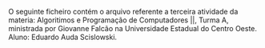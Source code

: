 O seguinte ficheiro contém o arquivo referente a terceira atividade da materia: Algoritimos e Programação de Computadores ||, Turma A, ministrada por Giovanne Falcão na Universidade Estadual do Centro Oeste. Aluno: Eduardo Auda Scislowski.
